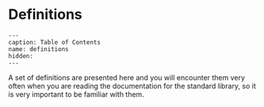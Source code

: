 # Definitions

```{toctree}
---
caption: Table of Contents
name: definitions
hidden:
--- 
```

A set of definitions are presented here and you will encounter them very often when you are reading the documentation for the standard library, so it is very important to be familiar with them.

<div hidden>
C++ ISO - Library Introduction / The C Standard Library / Definitions
</div>